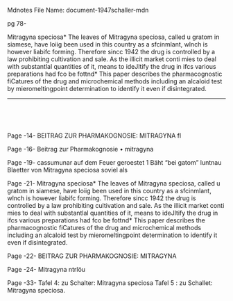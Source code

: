 Mdnotes File Name: document-1947schaller-mdn

pg 78-

Mitragyna speciosa* The leaves of Mitragyna speciosa, called u gratom in siamese, have Ioiig been used in this country as a sfcinmlant, wlnch is however liabifc forming. Therefore sincc 1942 the drug is controlled by a law prohibiting cultivation and sale. As the illicit market conti mies to deal with substantlal quantities of it, means to ideJltify the drug in ifcs various preparations had fco be fottnd* This paper describes the pharmacognostic fiCatures of the drug and microchemical methods including an alcaloid test by mieromeltingpoint determination to identify it even if disintegrated.

----

 

 


 
Page -14-
BEITRAG ZUR PHARMAKOGNOSIE: MITRAGYNA fl

 
Page -16-
Beitrag zur Pharmakognosie • mitragyna

 
Page -19-
cassumunar auf dem Feuer geroestet 1 Bäht “bei gatom” luntnau Blaetter von Mitragyna speciosa soviel als

 
Page -21-
Mitragyna speciosa* The leaves of Mitragyna speciosa, called u gratom in siamese, have Ioiig been used in this country as a sfcinmlant, wlnch is however liabifc forming. Therefore sincc 1942 the drug is controlled by a law prohibiting cultivation and sale. As the illicit market conti mies to deal with substantlal quantities of it, means to ideJltify the drug in ifcs various preparations had fco be fottnd* This paper describes the pharmacognostic fiCatures of the drug and microchemical methods including an alcaloid test by mieromeltingpoint determination to identify it even if disintegrated.

 
Page -22-
BEITRAG ZUR PHARMAKOGNOSIE: MITRAGYNA

 
Page -24-
Mitragyna ntrlöu

 
Page -33-
Tafel 4: zu Schalter: Mitragyna speciosa Tafel 5 : zu Schallet: Mitragyna speciosa.



 


